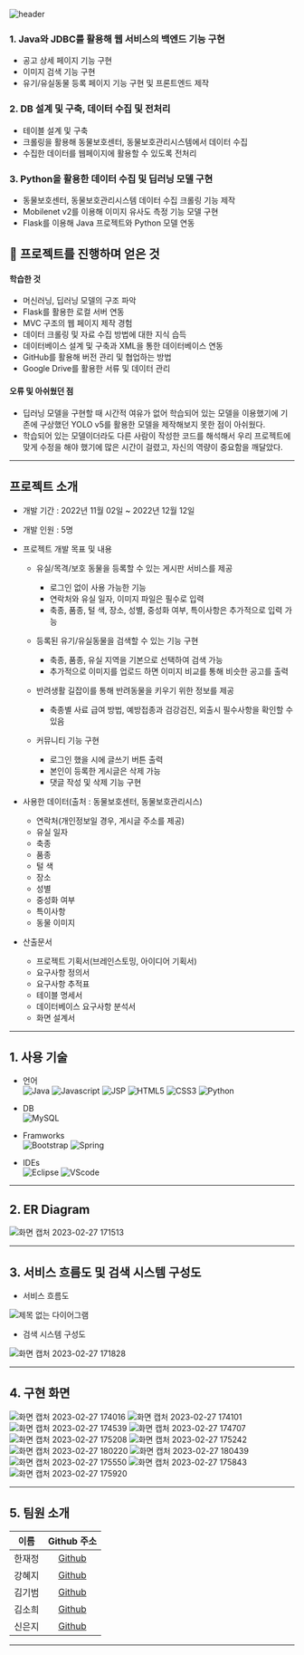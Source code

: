 ![header](https://capsule-render.vercel.app/api?type=transparent&height=100&text=나의%20역할%20:%20Java,%20DB,%20Python&fontColor=0055ff&fontSize=50)
<!-- 나의 역할을 바로바로 띄워서 먼저 부각시켜 보여준 후 프로젝트 소개로 넘겨라 -->
### 1. Java와 JDBC를 활용해 웹 서비스의 백엔드 기능 구현
- 공고 상세 페이지 기능 구현
- 이미지 검색 기능 구현
- 유기/유실동물 등록 페이지 기능 구현 및 프론트엔드 제작

### 2. DB 설계 및 구축, 데이터 수집 및 전처리
- 테이블 설계 및 구축
- 크롤링을 활용해 동물보호센터, 동물보호관리시스템에서 데이터 수집
- 수집한 데이터를 웹페이지에 활용할 수 있도록 전처리
### 3. Python을 활용한 데이터 수집 및 딥러닝 모델 구현
- 동물보호센터, 동물보호관리시스템 데이터 수집 크롤링 기능 제작
- Mobilenet v2를 이용해 이미지 유사도 측정 기능 모델 구현
- Flask를 이용해 Java 프로젝트와 Python 모델 연동

## 📜 프로젝트를 진행하며 얻은 것
#### 학습한 것
  - 머신러닝, 딥러닝 모델의 구조 파악
  - Flask를 활용한 로컬 서버 연동
  - MVC 구조의 웹 페이지 제작 경험
  - 데이터 크롤링 및 자료 수집 방법에 대한 지식 습득
  - 데이터베이스 설계 및 구축과 XML을 통한 데이터베이스 연동
  - GitHub를 활용해 버전 관리 및 협업하는 방법
  - Google Drive를 활용한 서류 및 데이터 관리

#### 오류 및 아쉬웠던 점
  - 딥러닝 모델을 구현할 때 시간적 여유가 없어 학습되어 있는 모델을 이용했기에 기존에 구상했던 YOLO v5를 활용한 모델을 제작해보지 못한 점이 아쉬웠다.
  - 학습되어 있는 모델이더라도 다른 사람이 작성한 코드를 해석해서 우리 프로젝트에 맞게 수정을 해야 했기에 많은 시간이 걸렸고, 자신의 역량이 중요함을 깨달았다.
---

## 프로젝트 소개

- 개발 기간 : 2022년 11월 02일 ~ 2022년 12월 12일
- 개발 인원 : 5명

- 프로젝트 개발 목표 및 내용
  - 유실/목격/보호 동물을 등록할 수 있는 게시판 서비스를 제공   
    - 로그인 없이 사용 가능한 기능   
    - 연락처와 유실 일자, 이미지 파일은 필수로 입력
    - 축종, 품종, 털 색, 장소, 성별, 중성화 여부, 특이사항은 추가적으로 입력 가능

  - 등록된 유기/유실동물을 검색할 수 있는 기능 구현   
    - 축종, 품종, 유실 지역을 기본으로 선택하여 검색 가능
    - 추가적으로 이미지를 업로드 하면 이미지 비교를 통해 비슷한 공고를 출력 

  - 반려생활 길잡이를 통해 반려동물을 키우기 위한 정보를 제공
    - 축종별 사료 급여 방법, 예방접종과 검강검진, 외출시 필수사항을 확인할 수 있음
  
  - 커뮤니티 기능 구현
    - 로그인 했을 시에 글쓰기 버튼 출력
    - 본인이 등록한 게시글은 삭제 가능
    - 댓글 작성 및 삭제 기능 구현

- 사용한 데이터(출처 : 동물보호센터, 동물보호관리시스)
  - 연락처(개인정보일 경우, 게시글 주소를 제공)
  - 유실 일자
  - 축종
  - 품종
  - 털 색
  - 장소
  - 성별
  - 중성화 여부
  - 특이사항
  - 동물 이미지

- 산출문서   
  - 프로젝트 기획서(브레인스토밍, 아이디어 기획서)
  - 요구사항 정의서
  - 요구사항 추적표
  - 테이블 명세서
  - 데이터베이스 요구사항 분석서
  - 화면 설계서

---

## 1. 사용 기술
- 언어   
![Java](https://img.shields.io/badge/JAVA-007396?style=for-the-badge&logo=java&logoColor=white)
![Javascript](https://img.shields.io/badge/javascript-%23323330.svg?style=for-the-badge&logo=javascript&logoColor=%23F7DF1E)
![JSP](https://img.shields.io/badge/JSP-%2300599C.svg?style=for-the-badge&logoColor=white)
![HTML5](https://img.shields.io/badge/html5-%23E34F26.svg?style=for-the-badge&logo=html5&logoColor=white)
![CSS3](https://img.shields.io/badge/css3-%231572B6.svg?style=for-the-badge&logo=css3&logoColor=white)
![Python](https://img.shields.io/badge/Python-3776AB?style=for-the-badge&logo=Python&logoColor=white)

- DB   
![MySQL](https://img.shields.io/badge/mysql-4479A1?style=for-the-badge&logo=mysql&logoColor=white)

- Framworks   
![Bootstrap](https://img.shields.io/badge/bootstrap-%23563D7C.svg?style=for-the-badge&logo=bootstrap&logoColor=white)
![Spring](https://img.shields.io/badge/Spring-6DB33F?style=for-the-badge&logo=Spring&logoColor=white)

- IDEs   
![Eclipse](https://img.shields.io/badge/Eclipse-FE7A16.svg?style=for-the-badge&logo=Eclipse&logoColor=white)
![VScode](https://img.shields.io/badge/VSCode-007ACC?style=for-the-badge&logo=VisualStudioCode&logoColor=white)

---

## 2. ER Diagram

![화면 캡처 2023-02-27 171513](https://user-images.githubusercontent.com/107980423/221509700-aac5e4fe-9085-470e-9fe4-d3f110b6e8b2.png)

---

## 3. 서비스 흐름도 및 검색 시스템 구성도
- 서비스 흐름도   

![제목 없는 다이어그램](https://user-images.githubusercontent.com/107980423/221509902-d258e01a-0acb-41fd-9779-a8e3f96fc993.png)

- 검색 시스템 구성도   

![화면 캡처 2023-02-27 171828](https://user-images.githubusercontent.com/107980423/221510301-01a8b575-cef3-4a69-afe1-b2266514fc79.png)

---

## 4. 구현 화면


![화면 캡처 2023-02-27 174016](https://user-images.githubusercontent.com/107980423/221518951-21e434f8-6eaf-4958-9a04-058336fa4bd5.png)
![화면 캡처 2023-02-27 174101](https://user-images.githubusercontent.com/107980423/221518976-8e9d5394-ab1e-43c1-93c4-bd261bf72c65.png)
![화면 캡처 2023-02-27 174539](https://user-images.githubusercontent.com/107980423/221518992-9b113bf1-a1f7-4565-b1b9-096a4bcac839.png)
![화면 캡처 2023-02-27 174707](https://user-images.githubusercontent.com/107980423/221519067-dfecbee1-c422-4fef-bb15-2b943a55f1d4.png)
![화면 캡처 2023-02-27 175208](https://user-images.githubusercontent.com/107980423/221519073-7ebe8e69-7341-4253-9b29-e6772f0556e9.png)
![화면 캡처 2023-02-27 175242](https://user-images.githubusercontent.com/107980423/221519079-87323e03-cdc8-49e7-9a9f-dcf52983a1b9.png)
![화면 캡처 2023-02-27 180220](https://user-images.githubusercontent.com/107980423/221519826-6e6dead6-1590-435c-bdf3-4fc767457230.png)
![화면 캡처 2023-02-27 180439](https://user-images.githubusercontent.com/107980423/221520201-2d78a45f-39a5-42c1-89af-b322663cf025.png)
![화면 캡처 2023-02-27 175550](https://user-images.githubusercontent.com/107980423/221519105-eb147f87-edda-41f9-9135-17c982feacf4.png)
![화면 캡처 2023-02-27 175843](https://user-images.githubusercontent.com/107980423/221519052-33f3ca77-e28f-4472-877e-e4d94462d995.png)
![화면 캡처 2023-02-27 175920](https://user-images.githubusercontent.com/107980423/221519061-95fa031f-6048-42cc-8826-e2940d143ed8.png)


---

## 5. 팀원 소개
|  이름  | Github 주소 |
| :----: | :-----------: |
| 한재정 | [Github](https://github.com/hanjaejeong) |
| 강혜지 | [Github](https://github.com/kkangji99) |
| 김기범 | [Github](https://github.com/colaage23) |
| 김소희 | [Github](https://github.com/kimsh100gun) |
| 신은지 | [Github](https://github.com/ejshin1016)  |

---


